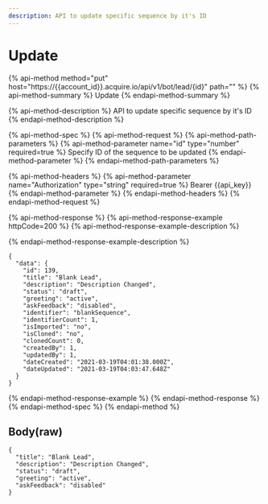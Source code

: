 ```yaml
---
description: API to update specific sequence by it's ID
---
```


# Update

{% api-method method="put" host="https://{{account\_id}}.acquire.io/api/v1/bot/lead/{id}" path="" %}
{% api-method-summary %}
Update
{% endapi-method-summary %}

{% api-method-description %}
API to update specific sequence by it's ID
{% endapi-method-description %}

{% api-method-spec %}
{% api-method-request %}
{% api-method-path-parameters %}
{% api-method-parameter name="id" type="number" required=true %}
Specify ID of the sequence to be updated
{% endapi-method-parameter %}
{% endapi-method-path-parameters %}

{% api-method-headers %}
{% api-method-parameter name="Authorization" type="string" required=true %}
Bearer {{api\_key}}
{% endapi-method-parameter %}
{% endapi-method-headers %}
{% endapi-method-request %}

{% api-method-response %}
{% api-method-response-example httpCode=200 %}
{% api-method-response-example-description %}

{% endapi-method-response-example-description %}

```
{
  "data": {
    "id": 139,
    "title": "Blank Lead",
    "description": "Description Changed",
    "status": "draft",
    "greeting": "active",
    "askFeedback": "disabled",
    "identifier": "blankSequence",
    "identifierCount": 1,
    "isImported": "no",
    "isCloned": "no",
    "clonedCount": 0,
    "createdBy": 1,
    "updatedBy": 1,
    "dateCreated": "2021-03-19T04:01:38.000Z",
    "dateUpdated": "2021-03-19T04:03:47.648Z"
  }
}

```
{% endapi-method-response-example %}
{% endapi-method-response %}
{% endapi-method-spec %}
{% endapi-method %}

## Body\(raw\)

```text
{
  "title": "Blank Lead",
  "description": "Description Changed",
  "status": "draft",
  "greeting": "active",
  "askFeedback": "disabled"
}

```

